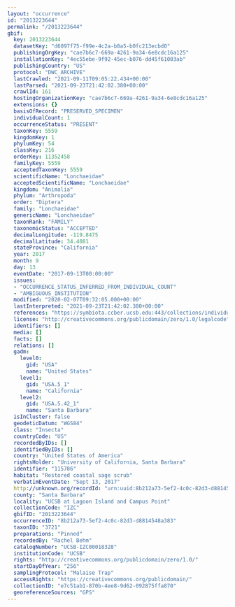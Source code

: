 ```yaml
---
layout: "occurrence"
id: "2013223644"
permalink: "/2013223644"
gbif:
  key: 2013223644
  datasetKey: "d6097f75-f99e-4c2a-b8a5-b0fc213ecbd0"
  publishingOrgKey: "cae7b6c7-669a-4261-9a34-6e8cdc16a125"
  installationKey: "4ec55ebe-9f92-45ec-b076-dd45f61003ab"
  publishingCountry: "US"
  protocol: "DWC_ARCHIVE"
  lastCrawled: "2021-09-11T09:05:22.434+00:00"
  lastParsed: "2021-09-23T21:42:02.380+00:00"
  crawlId: 161
  hostingOrganizationKey: "cae7b6c7-669a-4261-9a34-6e8cdc16a125"
  extensions: {}
  basisOfRecord: "PRESERVED_SPECIMEN"
  individualCount: 1
  occurrenceStatus: "PRESENT"
  taxonKey: 5559
  kingdomKey: 1
  phylumKey: 54
  classKey: 216
  orderKey: 11352458
  familyKey: 5559
  acceptedTaxonKey: 5559
  scientificName: "Lonchaeidae"
  acceptedScientificName: "Lonchaeidae"
  kingdom: "Animalia"
  phylum: "Arthropoda"
  order: "Diptera"
  family: "Lonchaeidae"
  genericName: "Lonchaeidae"
  taxonRank: "FAMILY"
  taxonomicStatus: "ACCEPTED"
  decimalLongitude: -119.8475
  decimalLatitude: 34.4081
  stateProvince: "California"
  year: 2017
  month: 9
  day: 13
  eventDate: "2017-09-13T00:00:00"
  issues:
  - "OCCURRENCE_STATUS_INFERRED_FROM_INDIVIDUAL_COUNT"
  - "AMBIGUOUS_INSTITUTION"
  modified: "2020-02-07T09:32:05.000+00:00"
  lastInterpreted: "2021-09-23T21:42:02.380+00:00"
  references: "https://symbiota.ccber.ucsb.edu:443/collections/individual/index.php?occid=115786"
  license: "http://creativecommons.org/publicdomain/zero/1.0/legalcode"
  identifiers: []
  media: []
  facts: []
  relations: []
  gadm:
    level0:
      gid: "USA"
      name: "United States"
    level1:
      gid: "USA.5_1"
      name: "California"
    level2:
      gid: "USA.5.42_1"
      name: "Santa Barbara"
  isInCluster: false
  geodeticDatum: "WGS84"
  class: "Insecta"
  countryCode: "US"
  recordedByIDs: []
  identifiedByIDs: []
  country: "United States of America"
  rightsHolder: "University of California, Santa Barbara"
  identifier: "115786"
  habitat: "Restored coastal sage scrub"
  verbatimEventDate: "Sept 13, 2017"
  http://unknown.org/recordId: "urn:uuid:8b212a73-5ef2-4c0c-82d3-d8814548a383"
  county: "Santa Barbara"
  locality: "UCSB at Lagoon Island and Campus Point"
  collectionCode: "IZC"
  gbifID: "2013223644"
  occurrenceID: "8b212a73-5ef2-4c0c-82d3-d8814548a383"
  taxonID: "3721"
  preparations: "Pinned"
  recordedBy: "Rachel Behm"
  catalogNumber: "UCSB-IZC00018328"
  institutionCode: "UCSB"
  rights: "http://creativecommons.org/publicdomain/zero/1.0/"
  startDayOfYear: "256"
  samplingProtocol: "Malaise Trap"
  accessRights: "https://creativecommons.org/publicdomain/"
  collectionID: "e7c51ab1-870b-4ee8-9d62-092875ffa870"
  georeferenceSources: "GPS"
---
```

